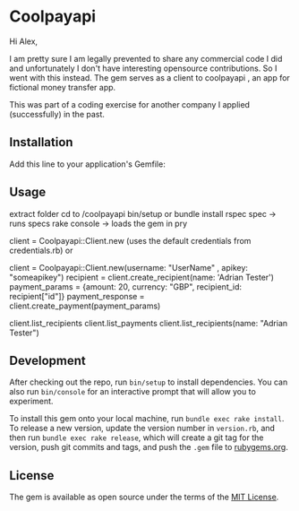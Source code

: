 # Coolpayapi

Hi Alex,

I am pretty sure I am legally prevented to share any commercial code I did and unfortunately I don't have interesting opensource contributions.
So I went with this instead.
The gem serves as a client to coolpayapi , an app for fictional money transfer app.
 
This was part of a coding exercise for another company I applied (successfully) in the past.
## Installation

Add this line to your application's Gemfile:


## Usage
extract folder
cd to /coolpayapi
bin/setup or bundle install
rspec spec -> runs specs
rake console -> loads the gem in pry

client = Coolpayapi::Client.new (uses the default credentials from
 credentials.rb)
or

client = Coolpayapi::Client.new(username: "UserName" ,
 apikey: "someapikey")
recipient = client.create_recipient(name: 'Adrian Tester')
payment_params =  {amount: 20, currency: "GBP", 
recipient_id: recipient["id"]}
payment_response = client.create_payment(payment_params)

client.list_recipients
client.list_payments
client.list_recipients(name: "Adrian Tester")
## Development

After checking out the repo, run `bin/setup` to install dependencies. You can also run `bin/console` for an interactive prompt that will allow you to experiment.

To install this gem onto your local machine, run `bundle exec rake install`. To release a new version, update the version number in `version.rb`, and then run `bundle exec rake release`, which will create a git tag for the version, push git commits and tags, and push the `.gem` file to [rubygems.org](https://rubygems.org).


## License

The gem is available as open source under the terms of the [MIT License](http://opensource.org/licenses/MIT).

